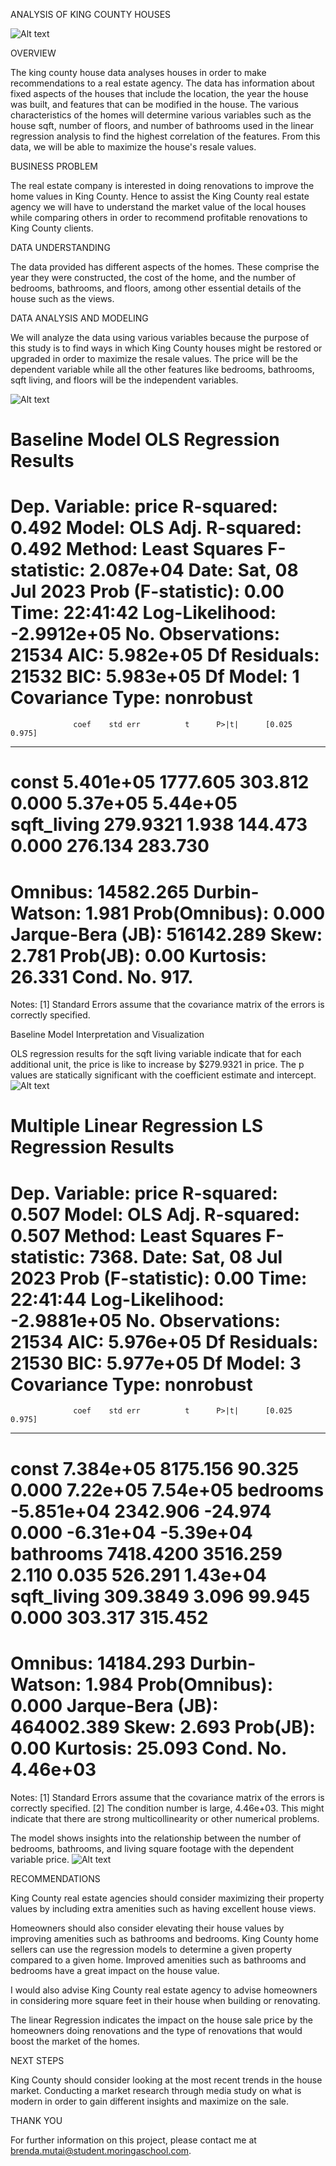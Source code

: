 ANALYSIS OF KING COUNTY HOUSES

![Alt text](20230709_103354-2.jpg)

OVERVIEW

The king county house data analyses houses in order to make recommendations to a real estate agency. The data has information about fixed aspects of the houses that include the location, the year the house was built, and features that can be modified in the house. The various characteristics of the homes will determine various variables such as the house sqft, number of floors, and number of bathrooms used in the linear regression analysis to find the highest correlation of the features. From this data, we will be able to maximize the house's resale values.

BUSINESS PROBLEM

The real estate company is interested in doing renovations to improve the home values in King County. Hence to assist the King County real estate agency we will have to understand the market value of the local houses while comparing others in order to recommend profitable renovations to King County clients.

DATA UNDERSTANDING

The data provided  has different aspects of the homes. These comprise the year they were constructed, the cost of the home, and the number of bedrooms, bathrooms, and floors, among other essential details of the house such as the views.

DATA ANALYSIS AND MODELING

We will analyze the data using various variables because the purpose of this study is to find ways in which King County houses might be restored or upgraded in order to maximize the resale values.
The price will be the dependent variable while all the other features like bedrooms, bathrooms, sqft living, and floors will be the independent variables.

![Alt text](image.png)

Baseline Model
          OLS Regression Results                            
==============================================================================
Dep. Variable:                  price   R-squared:                       0.492
Model:                            OLS   Adj. R-squared:                  0.492
Method:                 Least Squares   F-statistic:                 2.087e+04
Date:                Sat, 08 Jul 2023   Prob (F-statistic):               0.00
Time:                        22:41:42   Log-Likelihood:            -2.9912e+05
No. Observations:               21534   AIC:                         5.982e+05
Df Residuals:                   21532   BIC:                         5.983e+05
Df Model:                           1                                         
Covariance Type:            nonrobust                   
===============================================================================
                  coef    std err          t      P>|t|      [0.025      0.975]
-------------------------------------------------------------------------------
const        5.401e+05   1777.605    303.812      0.000    5.37e+05    5.44e+05
sqft_living   279.9321      1.938    144.473      0.000     276.134     283.730
==============================================================================
Omnibus:                    14582.265   Durbin-Watson:                   1.981
Prob(Omnibus):                  0.000   Jarque-Bera (JB):           516142.289
Skew:                           2.781   Prob(JB):                         0.00
Kurtosis:                      26.331   Cond. No.                         917.
==============================================================================

Notes:
[1] Standard Errors assume that the covariance matrix of the errors is correctly specified.

Baseline Model Interpretation and Visualization

 OLS regression results for the sqft living variable indicate that for each additional unit, the price is like to increase by $279.9321 in price.
The p values are statically significant with the coefficient estimate and intercept.
![Alt text](image-1.png)

Multiple Linear Regression
LS Regression Results                            
==============================================================================
Dep. Variable:                  price   R-squared:                       0.507
Model:                            OLS   Adj. R-squared:                  0.507
Method:                 Least Squares   F-statistic:                     7368.
Date:                Sat, 08 Jul 2023   Prob (F-statistic):               0.00
Time:                        22:41:44   Log-Likelihood:            -2.9881e+05
No. Observations:               21534   AIC:                         5.976e+05
Df Residuals:                   21530   BIC:                         5.977e+05
Df Model:                           3                                         
Covariance Type:            nonrobust                                         
===============================================================================
                  coef    std err          t      P>|t|      [0.025      0.975]
-------------------------------------------------------------------------------
const        7.384e+05   8175.156     90.325      0.000    7.22e+05    7.54e+05
bedrooms    -5.851e+04   2342.906    -24.974      0.000   -6.31e+04   -5.39e+04
bathrooms    7418.4200   3516.259      2.110      0.035     526.291    1.43e+04
sqft_living   309.3849      3.096     99.945      0.000     303.317     315.452
===============================================================================
Omnibus:                    14184.293   Durbin-Watson:                   1.984
Prob(Omnibus):                  0.000   Jarque-Bera (JB):           464002.389
Skew:                           2.693   Prob(JB):                         0.00
Kurtosis:                      25.093   Cond. No.                     4.46e+03
==============================================================================

Notes:
[1] Standard Errors assume that the covariance matrix of the errors is correctly specified.
[2] The condition number is large, 4.46e+03. This might indicate that there are
strong multicollinearity or other numerical problems.

The model shows insights into the relationship between the number of bedrooms, bathrooms, and living square footage with the dependent variable price.
![Alt text](image-3.png)

RECOMMENDATIONS

King County real estate agencies should consider maximizing their property values by including extra amenities such as having excellent house views.

Homeowners should also consider elevating their house values by improving amenities such as bathrooms and bedrooms. King County home sellers can use the regression models to determine a given property  compared to a given home. Improved amenities such as bathrooms and bedrooms have a great impact on the house value.

I would also advise King County real estate agency to advise homeowners in considering more square feet in their house when building or renovating.

The linear Regression indicates the impact on the house sale price by the homeowners doing renovations and the type of renovations that would boost the market of the homes.

NEXT STEPS

King County should consider looking at the most recent trends in the house market. Conducting a market research through media study on what is modern in order to gain different insights and maximize on the sale.

THANK YOU

For further information on this project, please contact me at brenda.mutai@student.moringaschool.com.

